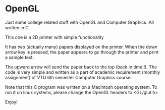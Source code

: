 # OpenGL
Just some college related stuff with OpenGL and Computer Graphics. All written in C

This one is a 2D printer with simple functionality

It has two (actually many) papers displayed on the printer.
When the down arrow key is pressed, the paper appears to go through the printer and print a sample text. 

The upward arrow will send the paper back to the top (back in time!!). The code is very simple and written as a part of 
academic requirement (monthly assignment) of VTU 6th semester Computer Graphics course.

Note that this C program was written on a Macintosh operating system.
To run it on linux systems, please change the OpenGL headers to <GL/glut.h>

Enjoy!
